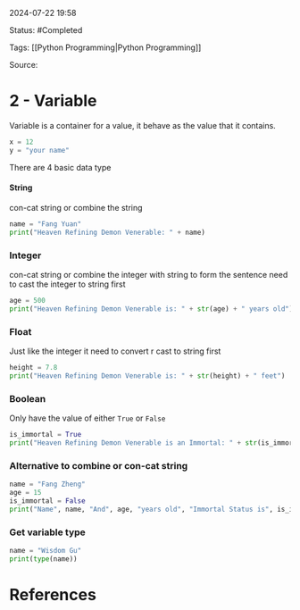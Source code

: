 2024-07-22 19:58

Status: #Completed 

Tags: [[Python Programming|Python Programming]]

Source: 
# 2 - Variable

Variable is a container for a value, it behave as the value that it contains.
``` python
x = 12
y = "your name"
```

There are 4 basic data type
#### String
con-cat string or combine the string
``` python
name = "Fang Yuan"
print("Heaven Refining Demon Venerable: " + name)
```

### Integer
con-cat string or combine the integer with string to form the sentence need to cast the integer to string first
``` python
age = 500
print("Heaven Refining Demon Venerable is: " + str(age) + " years old")
```

### Float
Just  like the integer it need to convert r cast to string first
``` python
height = 7.8
print("Heaven Refining Demon Venerable is: " + str(height) + " feet")
```

### Boolean
Only have the value of either `True` or `False`
``` python
is_immortal = True
print("Heaven Refining Demon Venerable is an Immortal: " + str(is_immortal))
```

### Alternative to combine or con-cat string
``` python
name = "Fang Zheng"
age = 15
is_immortal = False
print("Name", name, "And", age, "years old", "Immortal Status is", is_immortal)
```

### Get variable type
``` python
name = "Wisdom Gu"
print(type(name))
```

# References


